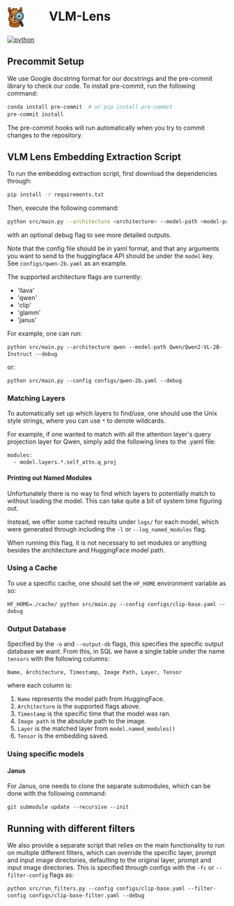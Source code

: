 # <img src="imgs/logo.png" alt="VLM-Lens Logo" height="48" style="vertical-align:middle; margin-right:50px;"/> VLM-Lens

[![python](https://img.shields.io/badge/Python-3.10.12%2B-blue.svg?logo=python&style=flat-square)](https://www.python.org/downloads/release/python-31012/)


## Precommit Setup
We use Google docstring format for our docstrings and the pre-commit library to check our code. To install pre-commit, run the following command:

```bash
conda install pre-commit  # or pip install pre-commit
pre-commit install
```

The pre-commit hooks will run automatically when you try to commit changes to the repository.

## VLM Lens Embedding Extraction Script
To run the embedding extraction script, first download the dependencies through:
```bash
pip install -r requirements.txt
```

Then, execute the following command:
```bash
python src/main.py --architecture <architecture> --model-path <model-path> --debug --config <config-file-path> --input-dir <input-dir> --output-db <output-db>
```
with an optional debug flag to see more detailed outputs.

Note that the config file should be in yaml format, and that any arguments you want to send to the huggingface API should be under the `model` key. See `configs/qwen-2b.yaml` as an example.

The supported architecture flags are currently:
- 'llava'
- 'qwen'
- 'clip'
- 'glamm'
- 'janus'

For example, one can run:
```base
python src/main.py --architecture qwen --model-path Qwen/Qwen2-VL-2B-Instruct --debug
```
or:
```base
python src/main.py --config configs/qwen-2b.yaml --debug
```

### Matching Layers
To automatically set up which layers to find/use, one should use the Unix style strings, where you can use `*` to denote wildcards.

For example, if one wanted to match with all the attention layer's query projection layer for Qwen, simply add the following lines to the .yaml file:
```
modules:
  - model.layers.*.self_attn.q_proj
```

#### Printing out Named Modules
Unfortunately there is no way to find which layers to potentially match to without loading the model. This can take quite a bit of system time figuring out.

Instead, we offer some cached results under `logs/` for each model, which were generated through including the `-l` or `--log_named_modules` flag.

When running this flag, it is not necessary to set modules or anything besides the architecture and HuggingFace model path.

### Using a Cache
To use a specific cache, one should set the `HF_HOME` environment variable as so:
```
HF_HOME=./cache/ python src/main.py --config configs/clip-base.yaml --debug
```

### Output Database
Specified by the `-o` and `--output-db` flags, this specifies the specific output database we want. From this, in SQL we have a single table under the name `tensors` with the following columns:
```
Name, Architecture, Timestamp, Image Path, Layer, Tensor
```
where each column is:
1. `Name` represents the model path from HuggingFace.
2. `Architecture` is the supported flags above.
3. `Timestamp` is the specific time that the model was ran.
4. `Image path` is the absolute path to the image.
5. `Layer` is the matched layer from `model.named_modules()`
6. `Tensor` is the embedding saved.

### Using specific models
#### Janus
For Janus, one needs to clone the separate submodules, which can be done with the following command:
```
git submodule update --recursive --init
```

## Running with different filters
We also provide a separate script that relies on the main functionality to run on multiple different filters, which can override the specific layer, prompt and input image directories, defaulting to the original layer, prompt and input image directories. This is specified through configs with the `-fc` or `--filter-config` flags as:
```
python src/run_filters.py --config configs/clip-base.yaml --filter-config configs/clip-base-filter.yaml --debug
```
